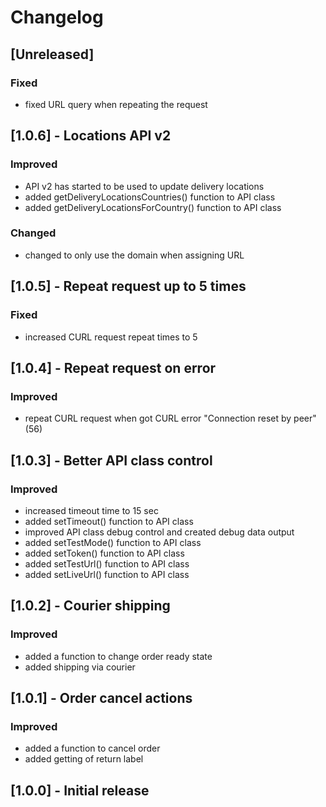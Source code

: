 # Changelog

## [Unreleased]
### Fixed
- fixed URL query when repeating the request

## [1.0.6] - Locations API v2
### Improved
- API v2 has started to be used to update delivery locations
- added getDeliveryLocationsCountries() function to API class
- added getDeliveryLocationsForCountry() function to API class

### Changed
- changed to only use the domain when assigning URL

## [1.0.5] - Repeat request up to 5 times
### Fixed
- increased CURL request repeat times to 5

## [1.0.4] - Repeat request on error
### Improved
- repeat CURL request when got CURL error "Connection reset by peer" (56)

## [1.0.3] - Better API class control
### Improved
- increased timeout time to 15 sec
- added setTimeout() function to API class
- improved API class debug control and created debug data output
- added setTestMode() function to API class
- added setToken() function to API class
- added setTestUrl() function to API class
- added setLiveUrl() function to API class

## [1.0.2] - Courier shipping
### Improved
- added a function to change order ready state
- added shipping via courier

## [1.0.1] - Order cancel actions
### Improved
- added a function to cancel order
- added getting of return label

## [1.0.0] - Initial release
